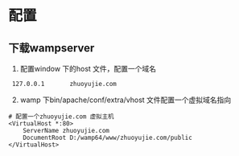 # 配置

## 下载wampserver 

1. 配置window 下的host 文件，配置一个域名

``` 
 127.0.0.1       zhuoyujie.com
```

2. wamp 下bin/apache/conf/extra/vhost 文件配置一个虚拟域名指向

``` 
# 配置一个zhuoyujie.com 虚拟主机
<VirtualHost *:80>
	ServerName zhuoyujie.com
	DocumentRoot D:/wamp64/www/zhuoyujie.com/public
</VirtualHost>
```

